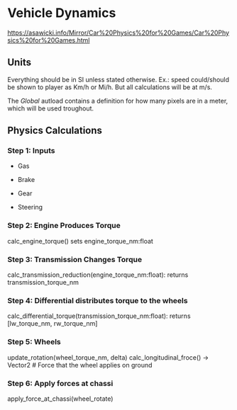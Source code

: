 
# Vehicle Dynamics
https://asawicki.info/Mirror/Car%20Physics%20for%20Games/Car%20Physics%20for%20Games.html

## Units

Everything should be in SI unless stated otherwise. Ex.: speed could/should be shown to player as Km/h or Mi/h. But all calculations will be at m/s.

The *Global* autload contains a definition for how many pixels are in a meter, which will be used troughout.	

## Physics Calculations
<!-- 
Forces must be set only at f_long(), f_lat() and f_yaw(). Everywhere else it should be read_only. Example: *f_rolling_resistance* will bet set at f_long() using calc_rolling_resistance().

### Fx = Flong

#### Força máxima

A força máxima aplicável aos pneus é determinada pela força que o carro faz no chão (e vice-versa):

> max(Fx) = u * Fz

Onde *u* é o coeficiente de fricção entre o pneu e o chão.

Se o a força longitudinal exceder esse limite o carro começa a derrapar e o coeficiente de fricção fica dinâmico e cai. -->


### Step 1: Inputs

- Gas

- Brake

- Gear

- Steering

### Step 2: Engine Produces Torque

calc_engine_torque()
	sets engine_torque_nm:float 

### Step 3: Transmission Changes Torque

calc_transmission_reduction(engine_torque_nm:float):
   returns transmission_torque_nm 

### Step 4: Differential distributes torque to the wheels

calc_differential_torque(transmission_torque_nm:float):
	returns [lw_torque_nm, rw_torque_nm]

### Step 5: Wheels

update_rotation(wheel_torque_nm, delta)
calc_longitudinal_froce() -> Vector2 # Force that the wheel applies on ground

### Step 6: Apply forces at chassi
apply_force_at_chassi(wheel_rotate)
